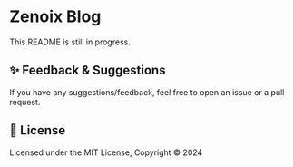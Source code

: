 # Zenoix Blog

This README is still in progress.

## ✨ Feedback & Suggestions

If you have any suggestions/feedback, feel free to open an issue or a pull request.

## 📜 License

Licensed under the MIT License, Copyright © 2024
